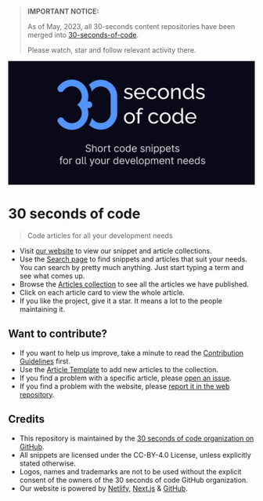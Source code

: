 > **IMPORTANT NOTICE:**
>
> As of May, 2023, all 30-seconds content repositories have been merged into [30-seconds-of-code](https://github.com/30-seconds/30-seconds-of-code).
>
> Please watch, star and follow relevant activity there.

[![Logo](/logo.png)](https://30secondsofcode.org/blog/p/1)

# 30 seconds of code

> Code articles for all your development needs

* Visit [our website](https://30secondsofcode.org) to view our snippet and article collections.
* Use the [Search page](https://30secondsofcode.org/search) to find snippets and articles that suit your needs. You can search by pretty much anything. Just start typing a term and see what comes up.
* Browse the [Articles collection](https://30secondsofcode.org/articles/p/1) to see all the articles we have published.
* Click on each article card to view the whole article.
* If you like the project, give it a star. It means a lot to the people maintaining it.

## Want to contribute?

* If you want to help us improve, take a minute to read the [Contribution Guidelines](/CONTRIBUTING.md) first.
* Use the [Article Template](/snippet-template.md) to add new articles to the collection.
* If you find a problem with a specific article, please [open an issue](https://github.com/30-seconds/30-seconds-blog/issues/new).
* If you find a problem with the website, please [report it in the web repository](https://github.com/30-seconds/30-seconds-web/issues/new).

## Credits

* This repository is maintained by the [30 seconds of code organization on GitHub](https://github.com/30-seconds).
* All snippets are licensed under the CC-BY-4.0 License, unless explicitly stated otherwise.
* Logos, names and trademarks are not to be used without the explicit consent of the owners of the 30 seconds of code GitHub organization.
* Our website is powered by [Netlify](https://www.netlify.com/), [Next.js](https://nextjs.org/) & [GitHub](https://github.com/).
